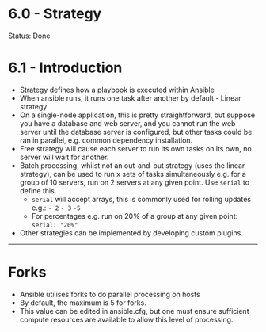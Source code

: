 # 6.0 - Strategy

Status: Done

# 6.1 - Introduction

- Strategy defines how a playbook is executed within Ansible
- When ansible runs, it runs one task after another by default - Linear strategy
- On a single-node application, this is pretty straightforward, but suppose you have a database and web server, and you cannot run the web server until the database server is configured, but other tasks could be ran in parallel, e.g. common dependency installation.
- Free strategy will cause each server to run its own tasks on its own, no server will wait for another.
- Batch processing, whilst not an out-and-out strategy (uses the linear strategy), can be used to run x sets of tasks simultaneously e.g. for a group of 10 servers, run on 2 servers at any given point. Use `serial` to define this.
    - `serial` will accept arrays, this is commonly used for rolling updates e.g.:
    `- 2`
    `- 3`
    `-5`
    - For percentages e.g. run on 20% of a group at any given point: `serial: "20%"`
- Other strategies can be implemented by developing custom plugins.

---

# Forks

- Ansible utilises forks to do parallel processing on hosts
- By default, the maximum is 5 for forks.
- This value can be edited in ansible.cfg, but one must ensure sufficient compute resources are available to allow this level of processing.